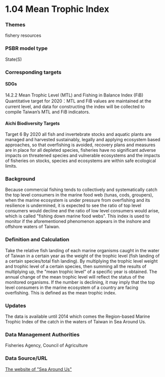 # 1.04 Mean Trophic Index

<script type="text/javascript" src="http://cdn.mathjax.org/mathjax/latest/MathJax.js?config=TeX-AMS-MML_HTMLorMML"></script>

### Themes
fishery resources
### PSBR model type
State(S)
### Corresponding targets
#### SDGs
14.2.2 Mean Trophic Level (MTL) and Fishing in Balance Index (FiB) Quantitative target for 2020：MTL and FiB values are maintained at the current level, and data for constructing the index will be collected to compile Taiwan’s MTL and FiB indicators.
#### Aichi Biodiversity Targets
Target 6 By 2020 all fish and invertebrate stocks and aquatic plants are managed and harvested sustainably, legally and applying ecosystem based approaches, so that overfishing is avoided, recovery plans and measures are in place for all depleted species, fisheries have no significant adverse impacts on threatened species and vulnerable ecosystems and the impacts of fisheries on stocks, species and ecosystems are within safe ecological limits.
### Background
Because commercial fishing tends to collectively and systematically catch the top level consumers in the marine food web (tunas, cods, groupers), when the marine ecosystem is under pressure from overfishing and its resilience is undermined, it is expected to see the ratio of top level consumers would decline and the ratio of low level consumers would arise, which is called "fishing down marine food webs". This index is used to monitor if the aforementioned phenomenon appears in the inshore and offshore waters of Taiwan.
### Definition and Calculation
Take the relative fish landing of each marine organisms caught in the water of Taiwan in a certain year as the weight of the trophic level (fish landing of a certain species/total fish landing). By multiplying the trophic level weight and trophic level of a certain species, then summing all the results of multiplying up, the "mean trophic level" of a specific year is obtained. The annual change of the mean trophic level will reflect the status of the monitored organisms. If the number is declining, it may imply that the top level consumers in the marine ecosystem of a country are facing overfishing. This is defined as the mean trophic index.
### Updates
The data is available until 2014 which comes the Region-based Marine Trophic Index of the catch in the waters of Taiwan in Sea Around Us.
### Data Management Authorities
Fisheries Agency, Council of Agriculture
### Data Source/URL
[The website of "Sea Around Us"](http://www.seaaroundus.org/)